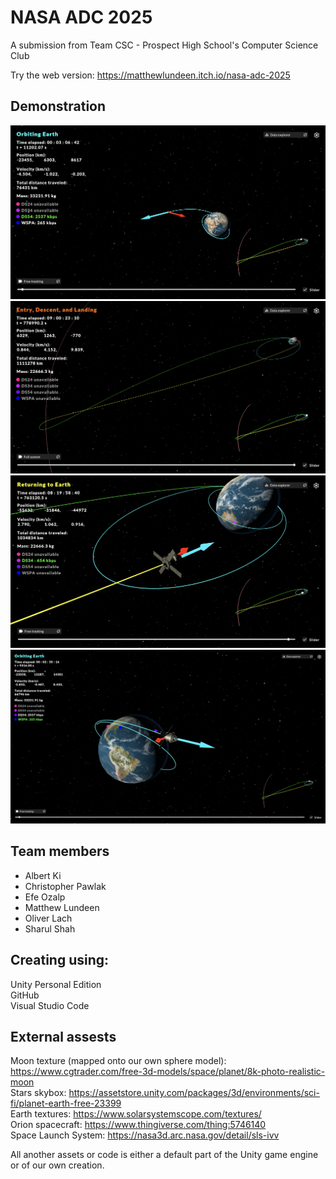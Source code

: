 # NASA ADC 2025

A submission from Team CSC - Prospect High School's Computer Science Club

Try the web version: https://matthewlundeen.itch.io/nasa-adc-2025

## Demonstration
![Screenshot 1](images/screenshot1.png)
![Screenshot 2](images/screenshot2.png)
![Screenshot 3](images/screenshot3.png)
![Screenshot 4](images/screenshot4.png)

## Team members
* Albert Ki
* Christopher Pawlak
* Efe Ozalp
* Matthew Lundeen
* Oliver Lach
* Sharul Shah

## Creating using:
Unity Personal Edition  
GitHub  
Visual Studio Code  

## External assests
Moon texture (mapped onto our own sphere model): https://www.cgtrader.com/free-3d-models/space/planet/8k-photo-realistic-moon  
Stars skybox: https://assetstore.unity.com/packages/3d/environments/sci-fi/planet-earth-free-23399  
Earth textures: https://www.solarsystemscope.com/textures/  
Orion spacecraft: https://www.thingiverse.com/thing:5746140  
Space Launch System: https://nasa3d.arc.nasa.gov/detail/sls-ivv  

All another assets or code is either a default part of the Unity game engine or of our own creation.
